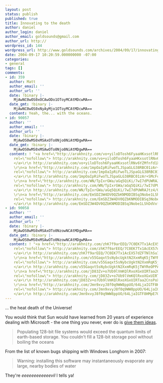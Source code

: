 ```yaml
---
layout: post
status: publish
published: true
title: Innovating to the death
author: daniel
author_login: daniel
author_email: goldsounds@gmail.com
author_url: http://
wordpress_id: 144
wordpress_url: http://www.goldsounds.com/archives/2004/09/17/innovating-to-the-death/
date: 2004-09-17 10:20:59.000000000 -07:00
categories:
- general
tags: []
comments:
- id: 359
  author: Matt
  author_email: ''
  author_url: ''
  date: !binary |-
    MjAwNC0wOS0xOCAwODo1OToyMCAtMDcwMA==
  date_gmt: !binary |-
    MjAwNC0wOS0xNyAyMjo1OToyMCAtMDcwMA==
  content: Yeah, the... with the oceans.
- id: 90057
  author: ''
  author_email: ''
  author_url: ''
  date: !binary |-
    MjAwOS0wMS0xMSAxOTo0Njo0NiAtMDgwMA==
  date_gmt: !binary |-
    MjAwOS0wMS0xMSAwOTo0Njo0NiAtMDgwMA==
  content: ! "<a href=\"http://arakhnity.com/vo+yiloDTosh6FyaaHKxsotlRNv6YZMfnfd1XK5GsgEMef4dmsuWQfr9QbYZE9HP3rKEF0dw5gKCuDp1kqW+GRF35zS3wPShWhfJWV3SFyTf+yPFfnM2lQ==\"
    rel=\"nofollow\"> http://arakhnity.com/vo+yiloDTosh6FyaaHKxsotlRNv6YZMfnfd1XK5GsgEMef4dmsuWQfr9QbYZE9HP3rKEF0dw5gKCuDp1kqW+GRF35zS3wPShWhfJWV3SFyTf+yPFfnM2lQ==
    </a>\r\n http://arakhnity.com/vo+yiloDTosh6FyaaHKxsotlRNv6YZMfnfd1XK5GsgEMef4dmsuWQfr9QbYZE9HP3rKEF0dw5gKCuDp1kqW+GRF35zS3wPShWhfJWV3SFyTf+yPFfnM2lQ==
    \r\n<a href=\"http://arakhnity.com/1mpOaIpRiFwoTLJSpaGLG38RBC01zAr+SMcFc+b9CMYdiTUFXWbU8APED/m8xuBIUn/yZEefCGbNp4KjscV1ASId6zEehAoqleV76dqbyWFVgvO1i7QxUg==\"
    rel=\"nofollow\"> http://arakhnity.com/1mpOaIpRiFwoTLJSpaGLG38RBC01zAr+SMcFc+b9CMYdiTUFXWbU8APED/m8xuBIUn/yZEefCGbNp4KjscV1ASId6zEehAoqleV76dqbyWFVgvO1i7QxUg==
    </a>\r\n http://arakhnity.com/1mpOaIpRiFwoTLJSpaGLG38RBC01zAr+SMcFc+b9CMYdiTUFXWbU8APED/m8xuBIUn/yZEefCGbNp4KjscV1ASId6zEehAoqleV76dqbyWFVgvO1i7QxUg==
    \r\n<a href=\"http://arakhnity.com/WN/TpIxrGWa/aGq5QiKi/7wI7dPUWRAJtz4/0tTA7vS3eENl29k9mNVZ8ExrjV/o0RhOYm1cnp47J9hMw51aIlPdODlSJh2nBeLNeuehAow/sOEI4atmCw==\"
    rel=\"nofollow\"> http://arakhnity.com/WN/TpIxrGWa/aGq5QiKi/7wI7dPUWRAJtz4/0tTA7vS3eENl29k9mNVZ8ExrjV/o0RhOYm1cnp47J9hMw51aIlPdODlSJh2nBeLNeuehAow/sOEI4atmCw==
    </a>\r\n http://arakhnity.com/WN/TpIxrGWa/aGq5QiKi/7wI7dPUWRAJtz4/0tTA7vS3eENl29k9mNVZ8ExrjV/o0RhOYm1cnp47J9hMw51aIlPdODlSJh2nBeLNeuehAow/sOEI4atmCw==
    \r\n<a href=\"http://arakhnity.com/EmSDZ3W4DV0QZbKNMODIBSq3Nobe1LShDdVxf1LjTVtsAMNb4QK48SRvsho8J2/GeO50uuuFDcDLDi4KnSSva5Vt8KPfakosnEyNZkLJsHAirVGcCOVxSA==\"
    rel=\"nofollow\"> http://arakhnity.com/EmSDZ3W4DV0QZbKNMODIBSq3Nobe1LShDdVxf1LjTVtsAMNb4QK48SRvsho8J2/GeO50uuuFDcDLDi4KnSSva5Vt8KPfakosnEyNZkLJsHAirVGcCOVxSA==
    </a>\r\n http://arakhnity.com/EmSDZ3W4DV0QZbKNMODIBSq3Nobe1LShDdVxf1LjTVtsAMNb4QK48SRvsho8J2/GeO50uuuFDcDLDi4KnSSva5Vt8KPfakosnEyNZkLJsHAirVGcCOVxSA=="
- id: 90058
  author: ''
  author_email: ''
  author_url: ''
  date: !binary |-
    MjAwOS0wMS0xMSAxOTo0NzowNCAtMDgwMA==
  date_gmt: !binary |-
    MjAwOS0wMS0xMSAwOTo0NzowNCAtMDgwMA==
  content: ! "<a href=\"http://arakhnity.com/zhK7f9arEEQ/7C0EK7Tx1AcEX57dZFTNlhSu7GCvLotpqw6dYqDCKFHI91Gb9JMTu6WOczq67NsE8anfrAwFqbKEKhyQ8O+V0Dle+mFCDkPMzffMBerHJg==\"
    rel=\"nofollow\"> http://arakhnity.com/zhK7f9arEEQ/7C0EK7Tx1AcEX57dZFTNlhSu7GCvLotpqw6dYqDCKFHI91Gb9JMTu6WOczq67NsE8anfrAwFqbKEKhyQ8O+V0Dle+mFCDkPMzffMBerHJg==
    </a>\r\n http://arakhnity.com/zhK7f9arEEQ/7C0EK7Tx1AcEX57dZFTNlhSu7GCvLotpqw6dYqDCKFHI91Gb9JMTu6WOczq67NsE8anfrAwFqbKEKhyQ8O+V0Dle+mFCDkPMzffMBerHJg==
    \r\n<a href=\"http://arakhnity.com/v55Gaqxt5sNybcUgktN2XxmRqK5jTWYReOPPACn8sScMEQ6VmmE9sLfR/IcDltsxfuadrin0DVm9eW8DJhKAgTXjUNZhR4FqZGmVbLP+9yF2LKGXeJOPuQ==\"
    rel=\"nofollow\"> http://arakhnity.com/v55Gaqxt5sNybcUgktN2XxmRqK5jTWYReOPPACn8sScMEQ6VmmE9sLfR/IcDltsxfuadrin0DVm9eW8DJhKAgTXjUNZhR4FqZGmVbLP+9yF2LKGXeJOPuQ==
    </a>\r\n http://arakhnity.com/v55Gaqxt5sNybcUgktN2XxmRqK5jTWYReOPPACn8sScMEQ6VmmE9sLfR/IcDltsxfuadrin0DVm9eW8DJhKAgTXjUNZhR4FqZGmVbLP+9yF2LKGXeJOPuQ==
    \r\n<a href=\"http://arakhnity.com/jD83Zv+o7Ub9lVmKQlRxoXGxUIRTaa2CnsPoXaDuEo8MFnXk2B+5HIWEBNdzgGPeis5i95otyr7UdnVKlaPcneH6ZQ0BosiZs5jd74A6bnGhpiqqa+p1sA==\"
    rel=\"nofollow\"> http://arakhnity.com/jD83Zv+o7Ub9lVmKQlRxoXGxUIRTaa2CnsPoXaDuEo8MFnXk2B+5HIWEBNdzgGPeis5i95otyr7UdnVKlaPcneH6ZQ0BosiZs5jd74A6bnGhpiqqa+p1sA==
    </a>\r\n http://arakhnity.com/jD83Zv+o7Ub9lVmKQlRxoXGxUIRTaa2CnsPoXaDuEo8MFnXk2B+5HIWEBNdzgGPeis5i95otyr7UdnVKlaPcneH6ZQ0BosiZs5jd74A6bnGhpiqqa+p1sA==
    \r\n<a href=\"http://arakhnity.com/Jmn9xvyJ8f0q9WW8ppUO/64LjaIGTF8HMpE7GnYN2p0uvIKgiV+lSo0xO4cPTzIwUKKsj67TwvfKfIgAGpsu9W1d7QNSIxlpblyVZAYTSAxIKoU5EzQ5kw==\"
    rel=\"nofollow\"> http://arakhnity.com/Jmn9xvyJ8f0q9WW8ppUO/64LjaIGTF8HMpE7GnYN2p0uvIKgiV+lSo0xO4cPTzIwUKKsj67TwvfKfIgAGpsu9W1d7QNSIxlpblyVZAYTSAxIKoU5EzQ5kw==
    </a>\r\n http://arakhnity.com/Jmn9xvyJ8f0q9WW8ppUO/64LjaIGTF8HMpE7GnYN2p0uvIKgiV+lSo0xO4cPTzIwUKKsj67TwvfKfIgAGpsu9W1d7QNSIxlpblyVZAYTSAxIKoU5EzQ5kw=="
---
```

... the heat death of the Universe!

You would think that Sun would have learned from 20 years of experience dealing with Microsoft - the one thing you never, ever do is <a href="http://www.sun.com/2004-0914/feature/">give them ideas</a>.

<blockquote>Populating 128-bit file systems would exceed the quantum limits of earth-based storage. You couldn't fill a 128-bit storage pool without boiling the oceans</blockquote>

From the list of known bugs shipping with Windows Longhorn in 2007:
<blockquote>Warning: installing this software may instantaneously evaporate any large, nearby bodies of water</blockquote>

They're <em>eeeeeeeeeeeevil</em> I tells ya!

